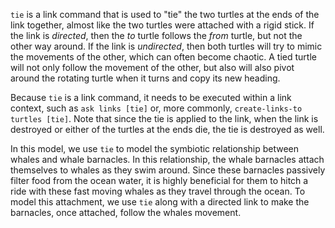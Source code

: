`tie` is a link command that is used to "tie" the two turtles at the ends of the link together, almost like the two turtles were attached with a rigid stick. If the link is *directed*, then the *to* turtle follows the *from* turtle, but not the other way around. If the link is *undirected*, then both turtles will try to mimic the movements of the other, which can often become chaotic. A tied turtle will not only follow the movement of the other, but also will also pivot around the rotating turtle when it turns and copy its new heading.

Because `tie` is a link command, it needs to be executed within a link context, such as `ask links [tie]` or, more commonly, `create-links-to turtles [tie]`. Note that since the tie is applied to the link, when the link is destroyed or either of the turtles at the ends die, the tie is destroyed as well.

In this model, we use `tie` to model the symbiotic relationship between whales and whale barnacles. In this relationship, the whale barnacles attach themselves to whales as they swim around. Since these barnacles passively filter food from the ocean water, it is highly beneficial for them to hitch a ride with these fast moving whales as they travel through the ocean. To model this attachment, we use `tie` along with a directed link to make the barnacles, once attached, follow the whales movement.
